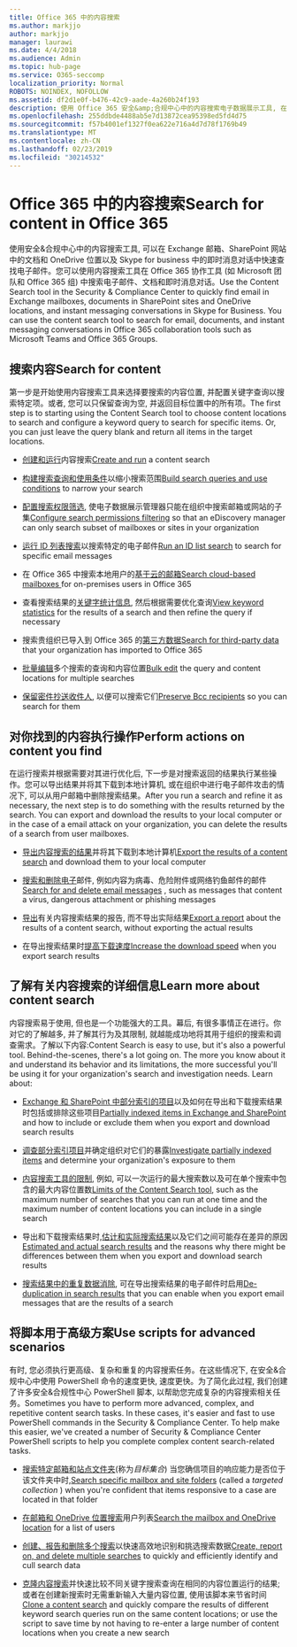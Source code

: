 ```yaml
---
title: Office 365 中的内容搜索
ms.author: markjjo
author: markjjo
manager: laurawi
ms.date: 4/4/2018
ms.audience: Admin
ms.topic: hub-page
ms.service: O365-seccomp
localization_priority: Normal
ROBOTS: NOINDEX, NOFOLLOW
ms.assetid: df2d1e0f-b476-42c9-aade-4a260b24f193
description: 使用 Office 365 安全&amp;合规中心中的内容搜索电子数据展示工具, 在 Exchange 邮箱、SharePoint 网站中的文档和 OneDrive 位置以及 Skype for business 中的即时消息对话中快速查找电子邮件。
ms.openlocfilehash: 255ddbde4488ab5e7d13872cea95398ed5fd4d75
ms.sourcegitcommit: f57b4001ef1327f0ea622e716a4d7d78f1769b49
ms.translationtype: MT
ms.contentlocale: zh-CN
ms.lasthandoff: 02/23/2019
ms.locfileid: "30214532"
---
```

# <a name="search-for-content-in-office-365"></a><span data-ttu-id="539ea-103">Office 365 中的内容搜索</span><span class="sxs-lookup"><span data-stu-id="539ea-103">Search for content in Office 365</span></span>

<span data-ttu-id="539ea-p101">使用安全&amp;合规中心中的内容搜索工具, 可以在 Exchange 邮箱、SharePoint 网站中的文档和 OneDrive 位置以及 Skype for business 中的即时消息对话中快速查找电子邮件。您可以使用内容搜索工具在 Office 365 协作工具 (如 Microsoft 团队和 Office 365 组) 中搜索电子邮件、文档和即时消息对话。</span><span class="sxs-lookup"><span data-stu-id="539ea-p101">Use the Content Search tool in the Security &amp; Compliance Center to quickly find email in Exchange mailboxes, documents in SharePoint sites and OneDrive locations, and instant messaging conversations in Skype for Business. You can use the content search tool to search for email, documents, and instant messaging conversations in Office 365 collaboration tools such as Microsoft Teams and Office 365 Groups.</span></span>
  
## <a name="search-for-content"></a><span data-ttu-id="539ea-106">搜索内容</span><span class="sxs-lookup"><span data-stu-id="539ea-106">Search for content</span></span>

<span data-ttu-id="539ea-p102">第一步是开始使用内容搜索工具来选择要搜索的内容位置, 并配置关键字查询以搜索特定项。或者, 您可以只保留查询为空, 并返回目标位置中的所有项。</span><span class="sxs-lookup"><span data-stu-id="539ea-p102">The first step is to starting using the Content Search tool to choose content locations to search and configure a keyword query to search for specific items. Or, you can just leave the query blank and return all items in the target locations.</span></span>
  
- <span data-ttu-id="539ea-109">[创建和运行](content-search.md)内容搜索</span><span class="sxs-lookup"><span data-stu-id="539ea-109">[Create and run](content-search.md) a content search</span></span> 
    
- <span data-ttu-id="539ea-110">[构建搜索查询和使用条件](keyword-queries-and-search-conditions.md)以缩小搜索范围</span><span class="sxs-lookup"><span data-stu-id="539ea-110">[Build search queries and use conditions](keyword-queries-and-search-conditions.md) to narrow your search</span></span> 
    
- <span data-ttu-id="539ea-111">[配置搜索权限筛选](permissions-filtering-for-content-search.md), 使电子数据展示管理器只能在组织中搜索邮箱或网站的子集</span><span class="sxs-lookup"><span data-stu-id="539ea-111">[Configure search permissions filtering](permissions-filtering-for-content-search.md) so that an eDiscovery manager can only search subset of mailboxes or sites in your organization</span></span> 
    
- <span data-ttu-id="539ea-112">[运行 ID 列表搜索](csv-file-for-an-id-list-content-search.md)以搜索特定的电子邮件</span><span class="sxs-lookup"><span data-stu-id="539ea-112">[Run an ID list search](csv-file-for-an-id-list-content-search.md) to search for specific email messages</span></span> 
    
- <span data-ttu-id="539ea-113">在 Office 365 中搜索本地用户的[基于云的邮箱](search-cloud-based-mailboxes-for-on-premises-users.md)</span><span class="sxs-lookup"><span data-stu-id="539ea-113">[Search cloud-based mailboxes ](search-cloud-based-mailboxes-for-on-premises-users.md) for on-premises users in Office 365</span></span>

- <span data-ttu-id="539ea-114">查看搜索结果的[关键字统计信息](view-keyword-statistics-for-content-search.md), 然后根据需要优化查询</span><span class="sxs-lookup"><span data-stu-id="539ea-114">[View keyword statistics](view-keyword-statistics-for-content-search.md) for the results of a search and then refine the query if necessary</span></span> 
    
- <span data-ttu-id="539ea-115">搜索贵组织已导入到 Office 365 的[第三方数据](use-content-search-to-search-third-party-data-that-was-imported.md)</span><span class="sxs-lookup"><span data-stu-id="539ea-115">[Search for third-party data](use-content-search-to-search-third-party-data-that-was-imported.md) that your organization has imported to Office 365</span></span> 
    
- <span data-ttu-id="539ea-116">[批量编辑](bulk-edit-content-searches.md)多个搜索的查询和内容位置</span><span class="sxs-lookup"><span data-stu-id="539ea-116">[Bulk edit](bulk-edit-content-searches.md) the query and content locations for multiple searches</span></span> 
    
- <span data-ttu-id="539ea-117">[保留密件抄送收件人](https://docs.microsoft.com/exchange/policy-and-compliance/holds/preserve-bcc-recipients-and-group-members), 以便可以搜索它们</span><span class="sxs-lookup"><span data-stu-id="539ea-117">[Preserve Bcc recipients](https://docs.microsoft.com/exchange/policy-and-compliance/holds/preserve-bcc-recipients-and-group-members) so you can search for them</span></span> 

## <a name="perform-actions-on-content-you-find"></a><span data-ttu-id="539ea-118">对你找到的内容执行操作</span><span class="sxs-lookup"><span data-stu-id="539ea-118">Perform actions on content you find</span></span>

<span data-ttu-id="539ea-p103">在运行搜索并根据需要对其进行优化后, 下一步是对搜索返回的结果执行某些操作。您可以导出结果并将其下载到本地计算机, 或在组织中进行电子邮件攻击的情况下, 可以从用户邮箱中删除搜索结果。</span><span class="sxs-lookup"><span data-stu-id="539ea-p103">After you run a search and refine it as necessary, the next step is to do something with the results returned by the search. You can export and download the results to your local computer or in the case of a email attack on your organization, you can delete the results of a search from user mailboxes.</span></span>
  
- <span data-ttu-id="539ea-121">[导出内容搜索的结果](export-search-results.md)并将其下载到本地计算机</span><span class="sxs-lookup"><span data-stu-id="539ea-121">[Export the results of a content search](export-search-results.md) and download them to your local computer</span></span> 
    
- <span data-ttu-id="539ea-122">[搜索和删除电子](search-for-and-delete-messages-in-your-organization.md)邮件, 例如内容为病毒、危险附件或网络钓鱼邮件的邮件</span><span class="sxs-lookup"><span data-stu-id="539ea-122">[Search for and delete email messages](search-for-and-delete-messages-in-your-organization.md) , such as messages that content a virus, dangerous attachment or phishing messages</span></span> 
    
- <span data-ttu-id="539ea-123">[导出](export-a-content-search-report.md)有关内容搜索结果的报告, 而不导出实际结果</span><span class="sxs-lookup"><span data-stu-id="539ea-123">[Export a report](export-a-content-search-report.md) about the results of a content search, without exporting the actual results</span></span> 
    
- <span data-ttu-id="539ea-124">在导出搜索结果时[提高下载速度](increase-download-speeds-when-exporting-ediscovery-results.md)</span><span class="sxs-lookup"><span data-stu-id="539ea-124">[Increase the download speed](increase-download-speeds-when-exporting-ediscovery-results.md) when you export search results</span></span> 
    
## <a name="learn-more-about-content-search"></a><span data-ttu-id="539ea-125">了解有关内容搜索的详细信息</span><span class="sxs-lookup"><span data-stu-id="539ea-125">Learn more about content search</span></span>

<span data-ttu-id="539ea-p104">内容搜索易于使用, 但也是一个功能强大的工具。幕后, 有很多事情正在进行。你对它的了解越多, 并了解其行为及其限制, 就越能成功地将其用于组织的搜索和调查需求。了解以下内容:</span><span class="sxs-lookup"><span data-stu-id="539ea-p104">Content Search is easy to use, but it's also a powerful tool. Behind-the-scenes, there's a lot going on. The more you know about it and understand its behavior and its limitations, the more successful you'll be using it for your organization's search and investigation needs. Learn about:</span></span>
  
- <span data-ttu-id="539ea-130">[Exchange 和 SharePoint 中部分索引的项目](partially-indexed-items-in-content-search.md)以及如何在导出和下载搜索结果时包括或排除这些项目</span><span class="sxs-lookup"><span data-stu-id="539ea-130">[Partially indexed items in Exchange and SharePoint](partially-indexed-items-in-content-search.md) and how to include or exclude them when you export and download search results</span></span> 
    
- <span data-ttu-id="539ea-131">[调查部分索引项目](investigating-partially-indexed-items-in-ediscovery.md)并确定组织对它们的暴露</span><span class="sxs-lookup"><span data-stu-id="539ea-131">[Investigate partially indexed items](investigating-partially-indexed-items-in-ediscovery.md) and determine your organization's exposure to them</span></span> 
    
- <span data-ttu-id="539ea-132">[内容搜索工具的限制](limits-for-content-search.md), 例如, 可以一次运行的最大搜索数以及可在单个搜索中包含的最大内容位置数</span><span class="sxs-lookup"><span data-stu-id="539ea-132">[Limits of the Content Search tool](limits-for-content-search.md), such as the maximum number of searches that you can run at one time and the maximum number of content locations you can include in a single search</span></span> 
    
- <span data-ttu-id="539ea-133">导出和下载搜索结果时,[估计和实际搜索结果](differences-between-estimated-and-actual-ediscovery-search-results.md)以及它们之间可能存在差异的原因</span><span class="sxs-lookup"><span data-stu-id="539ea-133">[Estimated and actual search results](differences-between-estimated-and-actual-ediscovery-search-results.md) and the reasons why there might be differences between them when you export and download search results</span></span> 
    
- <span data-ttu-id="539ea-134">[搜索结果中的重复数据消除](de-duplication-in-ediscovery-search-results.md), 可在导出搜索结果的电子邮件时启用</span><span class="sxs-lookup"><span data-stu-id="539ea-134">[De-duplication in search results](de-duplication-in-ediscovery-search-results.md) that you can enable when you export email messages that are the results of a search</span></span> 
    
## <a name="use-scripts-for-advanced-scenarios"></a><span data-ttu-id="539ea-135">将脚本用于高级方案</span><span class="sxs-lookup"><span data-stu-id="539ea-135">Use scripts for advanced scenarios</span></span>

<span data-ttu-id="539ea-p105">有时, 您必须执行更高级、复杂和重复的内容搜索任务。在这些情况下, 在安全&amp;合规中心中使用 PowerShell 命令的速度更快, 速度更快。为了简化此过程, 我们创建了许多安全&amp;合规性中心 PowerShell 脚本, 以帮助您完成复杂的内容搜索相关任务。</span><span class="sxs-lookup"><span data-stu-id="539ea-p105">Sometimes you have to perform more advanced, complex, and repetitive content search tasks. In these cases, it's easier and fast to use PowerShell commands in the Security &amp; Compliance Center. To help make this easier, we've created a number of Security &amp; Compliance Center PowerShell scripts to help you complete complex content search-related tasks.</span></span>
  
- <span data-ttu-id="539ea-139">[搜索特定邮箱和站点文件夹](use-content-search-for-targeted-collections.md)(称为*目标集合*) 当您确信项目的响应能力是否位于该文件夹中时,</span><span class="sxs-lookup"><span data-stu-id="539ea-139">[Search specific mailbox and site folders](use-content-search-for-targeted-collections.md) (called a  *targeted collection*  ) when you're confident that items responsive to a case are located in that folder</span></span> 
    
- <span data-ttu-id="539ea-140">[在邮箱和 OneDrive 位置搜索](search-the-mailbox-and-onedrive-for-business-for-a-list-of-users.md)用户列表</span><span class="sxs-lookup"><span data-stu-id="539ea-140">[Search the mailbox and OneDrive location](search-the-mailbox-and-onedrive-for-business-for-a-list-of-users.md) for a list of users</span></span> 
    
- <span data-ttu-id="539ea-141">[创建、报告和删除多个搜索](create-report-on-and-delete-multiple-content-searches.md)以快速高效地识别和挑选搜索数据</span><span class="sxs-lookup"><span data-stu-id="539ea-141">[Create, report on, and delete multiple searches](create-report-on-and-delete-multiple-content-searches.md) to quickly and efficiently identify and cull search data</span></span> 
    
- <span data-ttu-id="539ea-142">[克隆内容搜索](clone-a-content-search.md)并快速比较不同关键字搜索查询在相同的内容位置运行的结果;或者在创建新搜索时无需重新输入大量内容位置, 使用该脚本来节省时间</span><span class="sxs-lookup"><span data-stu-id="539ea-142">[Clone a content search](clone-a-content-search.md) and quickly compare the results of different keyword search queries run on the same content locations; or use the script to save time by not having to re-enter a large number of content locations when you create a new search</span></span> 
    


